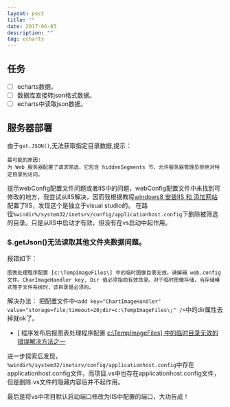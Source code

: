 ```yaml
---
layout: post
title: ""
date: 2017-06-03
description: ""
tag: echarts
---   
```


## 任务
- [ ] echarts数据。
- [ ] 数据库直接转json格式数据。
- [ ] echarts中读取json数据。

## 服务器部署

由于`get.JSON()`,无法获取指定目录数据,提示：
```
最可能的原因:
为 Web 服务器配置了请求筛选，它包含 hiddenSegments 节，允许服务器管理员拒绝对特定目录的访问。
```
提示webConfig配置文件问题或者IIS中的问题，webConfig配置文件中未找到可修改的地方，我尝试从IIS解决，因而我根据教程[windows8 安装IIS 和 添加网站](http://jingyan.baidu.com/article/ea24bc39ae3de8da62b331ce.html)配置了IIS，发现这个是独立于visual studio的。
在路径`%windir%/system32/inetsrv/config/applicationhost.config`下删除被筛选的目录。只是从IIS中启动才有效，但没有在vs启动中起作用。

### $.getJson()无法读取其他文件夹数据问题。
报错如下：
```
图表处理程序配置 [c:\TempImageFiles\] 中的临时图像目录无效。请编辑 web.config 文件。CharImageHandler key, Dir 值必须指向有效目录。对于临时图像存储，当存储模式等于文件系统时，该目录是必须的。
```
解决办法：
把配置文件中`<add key="ChartImageHandler" value="storage=file;timeout=20;dir=c:\TempImageFiles\;" />`中的dir属性去掉就ok了。

- [
程序发布后报图表处理程序配置 [c:\TempImageFiles\] 中的临时目录无效的错误解决方法之一 ](http://www.cnblogs.com/wangchunming/archive/2012/05/05/2484802.html)

进一步探索后发现，`%windir%/system32/inetsrv/config/applicationhost.config`中存在applicationhost.config文件，而项目.vs中也存在applicationhost.config文件，但是删除.vs文件的隐藏内容后并不起作用。

最后是将vs中项目默认启动端口修改为IIS中配置的端口，大功告成！





